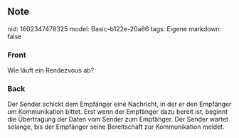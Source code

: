## Note
nid: 1602347478325
model: Basic-b122e-20a86
tags: Eigene
markdown: false

### Front
Wie läuft ein Rendezvous ab?

### Back
Der Sender schickt dem Empfänger eine Nachricht, in der er den Empfänger um Kommunikation bittet. Erst wenn der Empfänger dazu bereit ist, beginnt die Übertragung der Daten vom Sender zum Empfänger. Der Sender wartet solange, bis der Empfänger seine Bereitschaft zur Kommunikation meldet.
